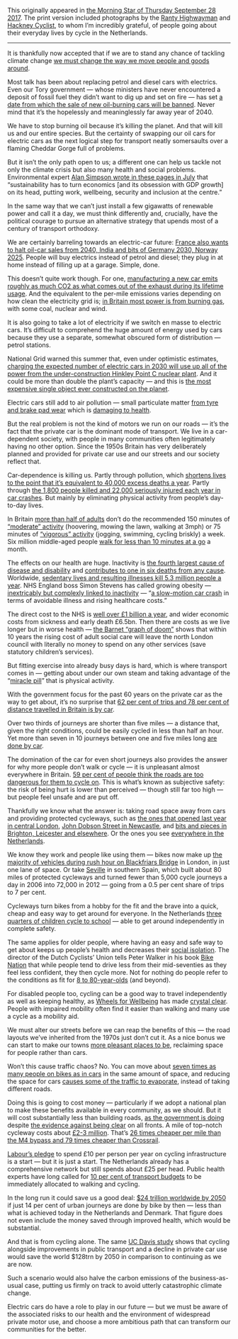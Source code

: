 This originally appeared in [the Morning Star of Thursday September 28 2017][ms-link]. The print version included photographs by the [Ranty Highwayman][rh-twitter] and [Hackney Cyclist][hc-twitter], to whom I’m incredibly grateful, of people going about their everyday lives by cycle in the Netherlands.

[ms-link]: http://morningstaronline.co.uk/a-a624-We-must-put-the-century-of-the-car-to-an-end
[rh-twitter]: https://twitter.com/rantyhighwayman
[hc-twitter]: https://twitter.com/hackneycyclist

* * *

It is thankfully now accepted that if we are to stand any chance of tackling climate change [we must change the way we move people and goods around][ipcc].

[ipcc]: https://www.ipcc.ch/pdf/assessment-report/ar5/wg3/ipcc_wg3_ar5_chapter8.pdf

Most talk has been about replacing petrol and diesel cars with electrics. Even our Tory government — whose ministers have never encountered a deposit of fossil fuel they didn’t want to dig up and set on fire — has set [a date from which the sale of new oil-burning cars will be banned][oil-car-ban]. Never mind that it’s the hopelessly and meaninglessly far away year of 2040.

[oil-car-ban]: http://www.bbc.co.uk/news/uk-40723581

We have to stop burning oil because it’s killing the planet. And that will kill us and our entire species. But the certainty of swapping our oil cars for electric cars as the next logical step for transport neatly somersaults over a flaming Cheddar Gorge full of problems.

But it isn’t the only path open to us; a different one can help us tackle not only the climate crisis but also many health and social problems. Environmental expert [Alan Simpson wrote in these pages in July][alan-simpson] that “sustainability has to turn economics [and its obsession with GDP growth] on its head, putting work, wellbeing, security and inclusion at the centre.”

[alan-simpson]: http://www.morningstaronline.co.uk/a-837d-No-growth-but-lots-of-opportunities/#.WcAmeet4WrV

In the same way that we can’t just install a few gigawatts of renewable power and call it a day, we must think differently and, crucially, have the political courage to pursue an alternative strategy that upends most of a century of transport orthodoxy.

We are certainly barreling towards an electric-car future: [France also wants to halt oil-car sales from 2040, India and bits of Germany 2030, Norway 2025][oil-car-timelines]. People will buy electrics instead of petrol and diesel; they plug in at home instead of filling up at a garage. Simple, done.

[oil-car-timelines]: https://www.theguardian.com/business/2017/jul/06/france-ban-petrol-diesel-cars-2040-emmanuel-macron-volvo

This doesn’t quite work though. For one, [manufacturing a new car emits roughly as much CO2 as what comes out of the exhaust during its lifetime usage][new-car-co2]. And the equivalent to the per-mile emissions varies depending on how clean the electricity grid is; [in Britain most power is from burning gas][electricity-map], with some coal, nuclear and wind.

[new-car-co2]: https://www.theguardian.com/environment/green-living-blog/2010/sep/23/carbon-footprint-new-car
[electricity-map]: https://www.electricitymap.org/?wind=false&solar=false&page=country&countryCode=GB

It is also going to take a lot of electricity if we switch en masse to electric cars. It’s difficult to comprehend the huge amount of energy used by cars because they use a separate, somewhat obscured form of distribution — petrol stations.

National Grid warned this summer that, even under optimistic estimates, [charging the expected number of electric cars in 2030 will use up all of the power from the under-construction Hinkley Point C nuclear plant][nat-grid-evs]. And it could be more than double the plant’s capacity — and this is [the most expensive single object ever constructed on the planet][hinkley-gp].

[nat-grid-evs]: https://www.theguardian.com/business/2017/jul/13/electric-car-boom-power-demand-national-grid-hinkley-point-c
[hinkley-gp]: https://www.greenpeace.org.uk/hinkley-nuclear-power-station-will-haunt-britain-decades-20160727/

Electric cars still add to air pollution — small particulate matter [from tyre and brake pad wear][pm-tyres-brakes] which is [damaging to health][frank-kelly].

[pm-tyres-brakes]: https://www.theguardian.com/environment/2016/sep/11/polluting-effect-wear-brakes-tyres-pollutionwatch
[frank-kelly]: https://www.theguardian.com/environment/2017/aug/04/london-should-lead-in-showing-electric-cars-will-not-tackle-air-pollution

But the real problem is not the kind of motors we run on our roads — it’s the fact that the private car is the dominant mode of transport. We live in a car-dependent society, with people in many communities often legitimately having no other option. Since the 1950s Britain has very deliberately planned and provided for private car use and our streets and our society reflect that.

Car-dependence is killing us. Partly through pollution, which [shortens lives to the point that it’s equivalent to 40,000 excess deaths a year][gp-pollution]. Partly through [the 1,800 people killed and 22,000 seriously injured each year in car crashes][rtcs]. But mainly by eliminating physical activity from people’s day-to-day lives.

[rtcs]: https://www.gov.uk/government/statistics/reported-road-casualties-great-britain-annual-report-2015
[gp-pollution]: https://unearthed.greenpeace.org/2017/03/06/air-pollution-cause-40000-deaths-every-year-fact-check-linked/

In Britain [more than half of adults][sasa] don’t do the recommended 150 minutes of [“moderate” activity][who-acts] (hoovering, mowing the lawn, walking at 3mph) or 75 minutes of [“vigorous” activity][who-acts] (jogging, swimming, cycling briskly) a week. Six million middle-aged people [walk for less than 10 minutes at a go][phe-midage] a month.

[sasa]: https://www.gov.uk/government/uploads/system/uploads/attachment_data/file/216370/dh_128210.pdf
[phe-midage]: https://www.theguardian.com/lifeandstyle/2017/aug/24/around-6-million-middle-aged-english-people-take-no-exercise

The effects on our health are huge. Inactivity is [the fourth largest cause of disease and disability][eaed] and [contributes to one in six deaths from any cause][bhf]. Worldwide, [sedentary lives and resulting illnesses kill 5.3 million people a year][lancet]. NHS England boss Simon Stevens has called growing obesity — [inextricably but complexly linked to inactivity][obesity-inactivity] — “[a slow-motion car crash][stevens] in terms of avoidable illness and rising healthcare costs.”

[eaed]: https://www.gov.uk/government/uploads/system/uploads/attachment_data/file/374914/Framework_13.pdf
[obesity-inactivity]: https://www.nhs.uk/news/obesity/obesity-and-inactivity-link-studied/
[stevens]: https://www.england.nhs.uk/2014/09/serious-about-obesity/

The direct cost to the NHS is [well over £1 billion a year][sasa], and wider economic costs from sickness and early death £6.5bn. Then there are costs as we live longer but in worse health — [the Barnet “graph of doom”][bgod] shows that within 10 years the rising cost of adult social care will leave the north London council with literally no money to spend on any other services (save statutory children’s services).

[bhf]: https://www.bhf.org.uk/-/media/files/research/heart-statistics/physical-inactivity-report---mymarathon-final.pdf
[who-acts]: http://www.who.int/dietphysicalactivity/physical_activity_intensity/en/
[lancet]: http://www.bbc.co.uk/news/uk-wales-politics-18876880
[bgod]: https://www.theguardian.com/society/2012/may/15/graph-doom-social-care-services-barnet

But fitting exercise into already busy days is hard, which is where transport comes in — getting about under our own steam and taking advantage of the “[miracle pill][walker-nhs]” that is physical activity.

[walker-nhs]: https://www.theguardian.com/environment/bike-blog/2017/sep/17/the-miracle-pill-how-cycling-could-save-the-nhs

With the government focus for the past 60 years on the private car as the way to get about, it’s no surprise that [62 per cent of trips and 78 per cent of distance travelled in Britain is by car][nts-2016].

[rjw-roads]: http://morningstaronline.co.uk/a-f284-The-Tories-will-abandon-us-all-on-the-road-to-nowhere]
[beeching]: https://en.wikipedia.org/wiki/Beeching_cuts
[nts-2016]: https://www.gov.uk/government/uploads/system/uploads/attachment_data/file/633077/national-travel-survey-2016.pdf

Over two thirds of journeys are shorter than five miles — a distance that, given the right conditions, could be easily cycled in less than half an hour. Yet more than seven in 10 journeys between one and five miles long [are done by car][nts0308].

[nts0308]: https://www.gov.uk/government/statistical-data-sets/nts03-modal-comparisons#table-nts0308

The domination of the car for even short journeys also provides the answer for why more people don’t walk or cycle — it is unpleasant almost everywhere in Britain. [59 per cent of people think the roads are too dangerous for them to cycle on][bsas-2016]. This is what’s known as subjective safety: the risk of being hurt is lower than perceived — though still far too high — but people feel unsafe and are put off.

[bsas-2016]: https://www.gov.uk/government/uploads/system/uploads/attachment_data/file/640297/british-social-attitudes-survey-2016.pdf

Thankfully we know what the answer is: taking road space away from cars and providing protected cycleways, such as [the ones that opened last year in central London][cs3], [John Dobson Street in Newcastle][newcastle], and [bits and pieces in Brighton, Leicester and elsewhere][uk-infra]. Or the ones you see [everywhere in the Netherlands][rotterdam].

[cs3]: http://hackneycyclist.blogspot.co.uk/2016/06/the-new-east-west-cycle-superhighway-in.html
[newcastle]: http://spaceforgosforth.com/john-dobson-street/
[uk-infra]: https://www.cycling-embassy.org.uk/blog/2016/11/28/the-great-big-good-uk-cycling-infrastructure-roundup
[rotterdam]: https://bicycledutch.wordpress.com/2017/03/14/rotterdam-ride/

We know they work and people like using them — bikes now make up [the majority of vehicles during rush hour on Blackfriars Bridge][blackfriars] in London, in just one lane of space. Or take [Seville][] in southern Spain, which built about 80 miles of protected cycleways and turned fewer than 5,000 cycle journeys a day in 2006 into 72,000 in 2012 — going from a 0.5 per cent share of trips to 7 per cent.

[blackfriars]: https://www.standard.co.uk/news/transport/cyclists-make-up-70-of-blackfriars-bridge-traffic-a3409351.html
[Seville]: https://lcc.org.uk//pages/seville-goes-dutch

Cycleways turn bikes from a hobby for the fit and the brave into a quick, cheap and easy way to get around for everyone. In the Netherlands [three quarters of children cycle to school][nl-kids] — able to get around independently in complete safety.

[nl-kids]: https://bicycledutch.wordpress.com/2013/12/05/arriving-at-school-by-bicycle/

The same applies for older people, where having an easy and safe way to get about keeps up people’s health and decreases their [social isolation][isolation]. The director of the Dutch Cyclists’ Union tells Peter Walker in his book [Bike Nation][] that while people tend to drive less from their mid-seventies as they feel less confident, they then cycle more. Not for nothing do people refer to the conditions as fit for [8 to 80-year-olds][eight-eighty] (and beyond).

[isolation]: https://www.nhs.uk/news/older-people/social-isolation-increases-death-risk-in-older-people/
[Bike Nation]: https://www.penguin.co.uk/books/1113912/bike-nation/
[eight-eighty]: https://bicycledutch.wordpress.com/2011/10/13/safe-cycling-for-8-to-80-year-olds/

For disabled people too, cycling can be a good way to travel independently as well as keeping healthy, as [Wheels for Wellbeing][wfw] has made [crystal clear][wfw-vid]. People with impaired mobility often find it easier than walking and many use a cycle as a mobility aid.

[wfw]: http://wheelsforwellbeing.org.uk
[wfw-vid]: https://vimeo.com/235095500

We must alter our streets before we can reap the benefits of this — the road layouts we’ve inherited from the 1970s just don’t cut it. As a nice bonus we can start to make our towns [more pleasant places to be][times-square], reclaiming space for people rather than cars.

[times-square]: http://www.streetfilms.org/in-appreciation-of-the-new-times-square/

Won’t this cause traffic chaos? No. You can move about [seven times as many people on bikes as in cars][capacity] in the same amount of space, and reducing the space for cars [causes some of the traffic to evaporate][evaporation], instead of taking different roads.

[capacity]: https://www.cycling-embassy.org.uk/dictionary/capacity
[evaporation]: http://rachelaldred.org/writing/thoughts/disappearing-traffic/

Doing this is going to cost money — particularly if we adopt a national plan to make these benefits available in every community, as we should. But it will cost substantially less than building roads, [as the government is doing][rjw-roads] despite [the evidence against being clear][cpre] on all fronts. A mile of top-notch cycleway costs about [£2-3 million][rh-costs]. That’s [26 times cheaper per mile than the M4 bypass and 79 times cheaper than Crossrail][rh-costs].

[cpre]: http://www.cpre.org.uk/resources/transport/roads/item/4543-the-end-of-the-road-challenging-the-road-building-consensus
[rh-costs]: http://therantyhighwayman.blogspot.co.uk/2016/04/cost-invest-value.html

[Labour’s pledge][lab] to spend £10 per person per year on cycling infrastructure is a start — but it is just a start. The Netherlands already has a comprehensive network but still spends about £25 per head. Public health experts have long called for [10 per cent of transport budgets][adph] to be immediately allocated to walking and cycling.

[lab]: http://www.cyclinguk.org/press-release/2017-09-26/labour-pledge-spend-£10-head-annually-cycling-walking
[adph]: http://www.adph.org.uk/wp-content/uploads/2013/08/Take_action_on_active_travel_20104.pdf

In the long run it could save us a good deal: [$24 trillion worldwide by 2050][hsc] if just 14 per cent of urban journeys are done by bike by then — less than what is achieved today in the Netherlands and Denmark. That figure does not even include the money saved through improved health, which would be substantial.

[hsc]: https://www.itdp.org/a-global-high-shift-cycling-scenario/

And that is from cycling alone. The same [UC Davis study][hsc] shows that cycling alongside improvements in public transport and a decline in private car use would save the world $128trn by 2050 in comparison to continuing as we are now.

Such a scenario would also halve the carbon emissions of the business-as-usual case, putting us firmly on track to avoid utterly catastrophic climate change.

Electric cars do have a role to play in our future — but we must be aware of the associated risks to our health and the environment of widespread private motor use, and choose a more ambitious path that can transform our communities for the better.
